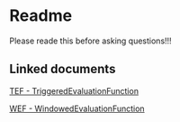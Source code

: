 # Readme
Please reade this before asking questions!!!

## Linked documents
[TEF - TriggeredEvaluationFunction](./src/site/TEF.html)
 
[WEF - WindowedEvaluationFunction](./src/site/WEF.html) 